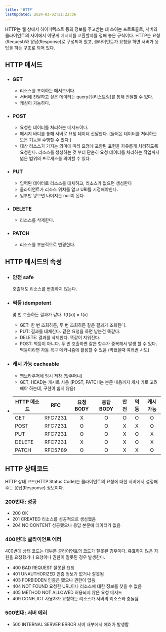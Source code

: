 ```yaml
---
title: 'HTTP'
lastUpdated: 2024-03-02T21:22:36
---
```


HTTP는 웹 상에서 하이퍼텍스트 등의 정보를 주고받는 데 쓰이는 프로토콜로, 서버와 클라이언트의 사이에서 어떻게 메시지를 교환할지를 정해 놓은 규칙이다. HTTP는 요청(Request)와 응답(Response)로 구성되어 있고, 클라이언트가 요청을 하면 서버가 응답을 하는 구조로 되어 있다. 

## HTTP 메서드
 - ### GET
    - 리소스를 조회하는 메서드이다.
    - 서버에 전달하고 싶은 데이터는 query(쿼리스트링)를 통해 전달할 수 있다.
    - 캐싱이 가능하다.
 - ### POST
    - 요청한 데이터를 처리하는 메서드이다.
    - 메시지 바디를 통해 서버로 요청 데이터 전달한다. (들어온 데이터를 처리하는 모든 기능을 수행할 수 있다.)
    - 대상 리소스가 가지는 의미에 따라 요청에 포함된 표현을 자유롭게 처리하도록 요청한다. 리소스를 생성하는 것 부터 단순히 요청 데이터를 처리하는 작업까지 넒은 범위의 프로세스를 의미할 수 있다.
 - ### PUT
    - 입력된 데이터로 리소스를 대체하고, 리소스가 없으면 생성한다
    - 클라이언트가 리소스 위치를 알고 URI를 지정해야한다.
    - 일부만 넣으면 나머지는 null이 된다.
 - ### DELETE
    - 리소스를 삭제한다.
 - ### PATCH
    - 리소스를 부분적으로 변경한다.
 

## HTTP 메서드의 속성
 - ### 안전 safe
    호출해도 리소스를 변경하지 않는다.
 - ### 멱등 idempotent
    몇 번 호출하든 결과가 같다.
    f(f(x)) = f(x)
    - GET: 한 번 조회하든, 두 번 조회하든 같은 결과가 조회된다.
    - PUT: 결과를 대체한다. 같은 요청을 하면 남는건 똑같다.
    - DELETE: 결과를 삭제한다. 똑같이 지워진다.
    - POST: 멱등이 아니다. 두 번 호출하면 같은 함수가 중복해서 발생 할 수 있다.
    멱등이라면 자동 복구 메커니즘에 활용할 수 있음 (막혔을때 여러번 시도)
 - ### 캐시 가능 cacheable
    - 웹브라우저에 임시 저장 (앞주머니)
    - GET, HEAD는 캐시로 사용 (POST, PATCH는 본문 내용까지 캐시 키로 고려해야 하는데, 구현이 쉽지 않음)

- |HTTP 메소드|RFC|요청BODY|응답BODY|안전|멱등|캐시가능|
    |------|:----:|:---:|:---:|:---:|:---:|:---:|
    |GET|RFC7231|X|O|O|O|O|
    |POST|RFC7231|O|O|X|X|O|
    |PUT|RFC7231|O|O|X|O|X|
    |DELETE|RFC7231|X|O|X|O|X|
    |PATCH|RFC5789|O|O|X|X|O|

## HTTP 상태코드
HTTP 상태 코드(HTTP Status Code)는 클라이언트의 요청에 대한 서버에서 설정해주는 응답(Response) 정보이다.

### 200번대: 성공
 - 200 OK
 - 201 CREATED 리소스를 성공적으로 생성했음
 - 204 NO CONTENT 성공했으나 응답 본문에 데이터가 없음

### 400번대: 클라이언트 에러
400번대 상태 코드는 대부분 클라이언트의 코드가 잘못된 경우이다. 유효하지 않은 자원을 요청했거나 요청이나 권한이 잘못된 경우 발생한다.

 - 400 BAD REQUEST 잘못된 요청
 - 401 UNAUTHORIZED 인증 정보가 없거나 잘못됨
 - 403 FORBIDDEN 인증은 됐으나 권한이 없음
 - 404 NOT FOUND 요청한 URL이나 리소스에 대한 정보를 찾을 수 없음
 - 405 METHOD NOT ALLOWED 허용되지 않은 요청 메서드
 - 409 CONFLICT 사용자가 요청하는 리소스가 서버의 리소스와 충돌됨
### 500번대: 서버 에러
 - 500 INTERNAL SERVER ERROR 서버 내부에서 에러가 발생함